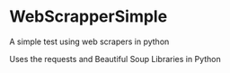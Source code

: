 # WebScrapperSimple
A simple test using web scrapers in python

Uses the requests and Beautiful Soup Libraries in Python
